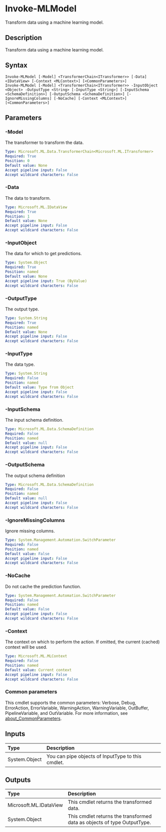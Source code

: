 # Invoke-MLModel

Transform data using a machine learning model.

## Description

Transform data using a machine learning model.

## Syntax

```
Invoke-MLModel [-Model] <TransformerChain<ITransformer>> [-Data] <IDataView> [-Context <MLContext>] [<CommonParameters>]
Invoke-MLModel [-Model] <TransformerChain<ITransformer>> -InputObject <Object> -OutputType <String> [-InputType <String>] [-InputSchema <SchemaDefinition>] [-OutputSchema <SchemaDefinition>] [-IgnoreMissingColumns] [-NoCache] [-Context <MLContext>] [<CommonParameters>]
```

## Parameters

### -Model

The transformer to transform the data.

```yaml
Type: Microsoft.ML.Data.TransformerChain<Microsoft.ML.ITransformer>
Required: True
Position: 0
Default value: None
Accept pipeline input: False
Accept wildcard characters: False
```

### -Data

The data to transform.

```yaml
Type: Microsoft.ML.IDataView
Required: True
Position: 1
Default value: None
Accept pipeline input: False
Accept wildcard characters: False
```

### -InputObject

The data for which to get predictions.

```yaml
Type: System.Object
Required: True
Position: named
Default value: None
Accept pipeline input: True (ByValue)
Accept wildcard characters: False
```

### -OutputType

The output type.

```yaml
Type: System.String
Required: True
Position: named
Default value: None
Accept pipeline input: False
Accept wildcard characters: False
```

### -InputType

The data type.

```yaml
Type: System.String
Required: False
Position: named
Default value: Type from Object
Accept pipeline input: False
Accept wildcard characters: False
```

### -InputSchema

The input schema definition.

```yaml
Type: Microsoft.ML.Data.SchemaDefinition
Required: False
Position: named
Default value: null
Accept pipeline input: False
Accept wildcard characters: False
```

### -OutputSchema

The output schema definition

```yaml
Type: Microsoft.ML.Data.SchemaDefinition
Required: False
Position: named
Default value: null
Accept pipeline input: False
Accept wildcard characters: False
```

### -IgnoreMissingColumns

Ignore missing columns.

```yaml
Type: System.Management.Automation.SwitchParameter
Required: False
Position: named
Default value: False
Accept pipeline input: False
Accept wildcard characters: False
```

### -NoCache

Do not cache the prediction function.

```yaml
Type: System.Management.Automation.SwitchParameter
Required: False
Position: named
Default value: False
Accept pipeline input: False
Accept wildcard characters: False
```

### -Context

The context on which to perform the action. If omitted, the current (cached) context will be used.

```yaml
Type: Microsoft.ML.MLContext
Required: False
Position: named
Default value: Current context
Accept pipeline input: False
Accept wildcard characters: False
```

### Common parameters

This cmdlet supports the common parameters: Verbose, Debug, ErrorAction, ErrorVariable, WarningAction, WarningVariable, OutBuffer, PipelineVariable, and OutVariable. For more information, see [about_CommonParameters](https://go.microsoft.com/fwlink/?LinkID=113216).

## Inputs

| Type | Description |
|:---|:---|
| System.Object | You can pipe objects of InputType to this cmdlet. |

## Outputs

| Type | Description |
|:---|:---|
| Microsoft.ML.IDataView | This cmdlet returns the transformed data. |
| System.Object | This cmdlet returns the transformed data as objects of type OutputType. |


